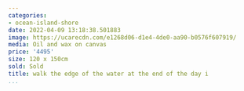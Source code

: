 ```yaml
---
categories:
- ocean-island-shore
date: 2022-04-09 13:18:38.501883
image: https://ucarecdn.com/e1268d06-d1e4-4de0-aa90-b0576f607919/
media: Oil and wax on canvas
price: '4495'
size: 120 x 150cm
sold: Sold
title: walk the edge of the water at the end of the day i
...
```

